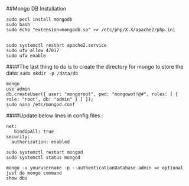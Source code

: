 ##Mongo DB Installation
```shell
sudo pecl install mongodb
sudo bash
sudo echo "extension=mongodb.so" >> /etc/php/X.X/apache2/php.ini


sudo systemctl restart apache2.service
sudo ufw allow 47017
sudo ufw enable
```

####The last thing to do is to create the directory for mongo to store the data:
`sudo mkdir -p /data/db`

```shell
mongo
use admin
db.createUser({ user: "mongoroot", pwd: "mongowot!@#", roles: [ { role: "root", db: "admin" } ] });
sudo nano /etc/mongod.conf
```

####Update below lines in config files :
```
net:
   bindIpAll: true
security:
  authorization: enabled
```

```shell
sudo systemctl restart mongod
sudo systemctl status mongod
```

```shell
mongo -u yourusername -p --authenticationDatabase admin => optional just do mongo command
show dbs
```
